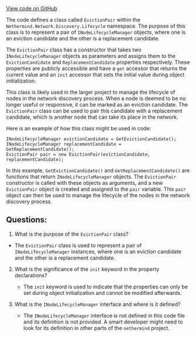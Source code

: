 [View code on GitHub](https://github.com/nethermindeth/nethermind/Nethermind.Network.Discovery/Lifecycle/EvictionPair.cs)

The code defines a class called `EvictionPair` within the `Nethermind.Network.Discovery.Lifecycle` namespace. The purpose of this class is to represent a pair of `INodeLifecycleManager` objects, where one is an eviction candidate and the other is a replacement candidate. 

The `EvictionPair` class has a constructor that takes two `INodeLifecycleManager` objects as parameters and assigns them to the `EvictionCandidate` and `ReplacementCandidate` properties respectively. These properties are publicly accessible and have a `get` accessor that returns the current value and an `init` accessor that sets the initial value during object initialization. 

This class is likely used in the larger project to manage the lifecycle of nodes in the network discovery process. When a node is deemed to be no longer useful or responsive, it can be marked as an eviction candidate. The `EvictionPair` class can be used to pair this candidate with a replacement candidate, which is another node that can take its place in the network. 

Here is an example of how this class might be used in code:

```
INodeLifecycleManager evictionCandidate = GetEvictionCandidate();
INodeLifecycleManager replacementCandidate = GetReplacementCandidate();
EvictionPair pair = new EvictionPair(evictionCandidate, replacementCandidate);
```

In this example, `GetEvictionCandidate()` and `GetReplacementCandidate()` are functions that return `INodeLifecycleManager` objects. The `EvictionPair` constructor is called with these objects as arguments, and a new `EvictionPair` object is created and assigned to the `pair` variable. This `pair` object can then be used to manage the lifecycle of the nodes in the network discovery process.
## Questions: 
 1. What is the purpose of the `EvictionPair` class?
   - The `EvictionPair` class is used to represent a pair of `INodeLifecycleManager` instances, where one is an eviction candidate and the other is a replacement candidate.

2. What is the significance of the `init` keyword in the property declarations?
   - The `init` keyword is used to indicate that the properties can only be set during object initialization and cannot be modified afterwards.

3. What is the `INodeLifecycleManager` interface and where is it defined?
   - The `INodeLifecycleManager` interface is not defined in this code file and its definition is not provided. A smart developer might need to look for its definition in other parts of the `nethermind` project.